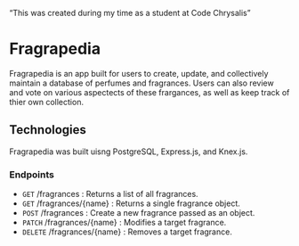 “This was created during my time as a student at Code Chrysalis”

# Fragrapedia
Fragrapedia is an app built for users to create, update, and collectively maintain a database of perfumes and fragrances. Users can also review and vote on various aspectects of these frargances, as well as keep track of thier own collection.

## Technologies
Fragrapedia was built uisng PostgreSQL, Express.js, and Knex.js.

### Endpoints
- `GET` /fragrances : Returns a list of all fragrances.
- `GET` /fragrances/{name} : Returns a single fragrance object.
- `POST` /fragrances : Create a new fragrance passed as an object.
- `PATCH` /fragrances/{name} : Modifies a target fragrance.
- `DELETE` /fragrances/{name} : Removes a target fragrance.